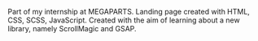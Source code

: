 Part of my internship at MEGAPARTS. Landing page created with HTML, CSS, SCSS, JavaScript. Created with the aim of learning about a new library, namely ScrollMagic and GSAP.